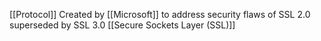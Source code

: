 [[Protocol]]
Created by [[Microsoft]] to address security flaws of SSL 2.0 superseded by SSL 3.0
[[Secure Sockets Layer (SSL)]]